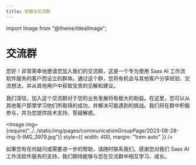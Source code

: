 ```yaml
---
title: 客服与交流群
---
```


import Image from "@theme/IdealImage";

# 交流群

您好！非常荣幸地邀请您加入我们的交流群，这是一个专为使用 Saas AI 工作流软件服务的客户而设立的群体。通过这个群，您将有机会与其他客户分享经验、交流想法，并从其他用户中获取宝贵的见解和建议。

我们深信，加入这个交流群对于您的业务发展将有极大的助益。在这里，您可以从其他客户那里学习他们所取得的成功，并解决可能遇到的挑战。我们将在群中积极参与，并为您提供技术支持、答疑解惑。

<Image img={require("../../static/img/pages/communicationGroupPage/2023-08-28-img-5-IMG_3979.jpg")} style={{ width: 400, margin: "1rem auto" }} />

如果您有任何疑问或需要进一步的帮助，请随时联系我们。感谢您对我们 Saas AI 工作流软件服务的支持，我们期待能够与您在交流群中相互学习、成长。
